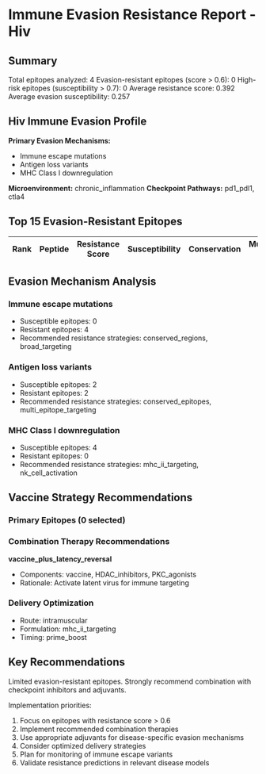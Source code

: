 # Immune Evasion Resistance Report - Hiv

## Summary

Total epitopes analyzed: 4
Evasion-resistant epitopes (score > 0.6): 0
High-risk epitopes (susceptibility > 0.7): 0
Average resistance score: 0.392
Average evasion susceptibility: 0.257

## Hiv Immune Evasion Profile

**Primary Evasion Mechanisms:**
- Immune escape mutations
- Antigen loss variants
- MHC Class I downregulation

**Microenvironment:** chronic_inflammation
**Checkpoint Pathways:** pd1_pdl1, ctla4

## Top 15 Evasion-Resistant Epitopes

| Rank | Peptide | Resistance Score | Susceptibility | Conservation | Mutation Freq |
|------|---------|------------------|----------------|--------------|---------------|

## Evasion Mechanism Analysis

### Immune escape mutations

- Susceptible epitopes: 0
- Resistant epitopes: 4
- Recommended resistance strategies: conserved_regions, broad_targeting

### Antigen loss variants

- Susceptible epitopes: 2
- Resistant epitopes: 2
- Recommended resistance strategies: conserved_epitopes, multi_epitope_targeting

### MHC Class I downregulation

- Susceptible epitopes: 4
- Resistant epitopes: 0
- Recommended resistance strategies: mhc_ii_targeting, nk_cell_activation

## Vaccine Strategy Recommendations

### Primary Epitopes (0 selected)

### Combination Therapy Recommendations

**vaccine_plus_latency_reversal**
- Components: vaccine, HDAC_inhibitors, PKC_agonists
- Rationale: Activate latent virus for immune targeting

### Delivery Optimization

- Route: intramuscular
- Formulation: mhc_ii_targeting
- Timing: prime_boost

## Key Recommendations

Limited evasion-resistant epitopes. Strongly recommend combination with checkpoint inhibitors and adjuvants.

Implementation priorities:
1. Focus on epitopes with resistance score > 0.6
2. Implement recommended combination therapies
3. Use appropriate adjuvants for disease-specific evasion mechanisms
4. Consider optimized delivery strategies
5. Plan for monitoring of immune escape variants
6. Validate resistance predictions in relevant disease models
